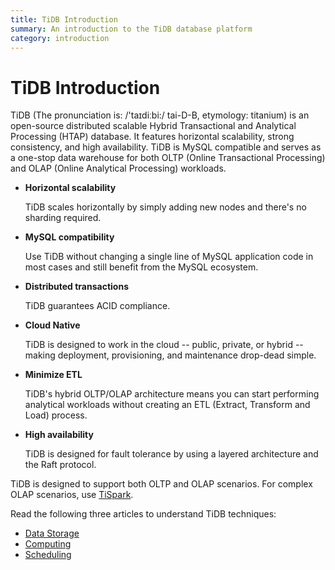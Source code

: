 ```yaml
---
title: TiDB Introduction
summary: An introduction to the TiDB database platform
category: introduction
---
```


# TiDB Introduction

TiDB (The pronunciation is: /'taɪdiːbi:/ tai-D-B, etymology: titanium) is an open-source distributed scalable Hybrid Transactional and Analytical Processing (HTAP) database. It features horizontal scalability, strong consistency, and high availability. TiDB is MySQL compatible and serves as a one-stop data warehouse for both OLTP (Online Transactional Processing) and OLAP (Online Analytical Processing) workloads.

- __Horizontal scalability__

    TiDB scales horizontally by simply adding new nodes and there's no sharding required.

- __MySQL compatibility__

    Use TiDB without changing a single line of MySQL application code in most cases and still benefit from the MySQL ecosystem.

- __Distributed transactions__

    TiDB guarantees ACID compliance.

- __Cloud Native__

    TiDB is designed to work in the cloud -- public, private, or hybrid -- making deployment, provisioning, and maintenance drop-dead simple.

- __Minimize ETL__

    TiDB's hybrid OLTP/OLAP architecture means you can start performing analytical workloads without creating an ETL (Extract, Transform and Load) process.

- __High availability__

    TiDB is designed for fault tolerance by using a layered architecture and the Raft protocol.

TiDB is designed to support both OLTP and OLAP scenarios. For complex OLAP scenarios, use [TiSpark](tispark/tispark-user-guide.md).

Read the following three articles to understand TiDB techniques:

- [Data Storage](https://pingcap.github.io/blog/2017/07/11/tidbinternal1/)
- [Computing](https://pingcap.github.io/blog/2017/07/11/tidbinternal2/)
- [Scheduling](https://pingcap.github.io/blog/2017/07/20/tidbinternal3/)
